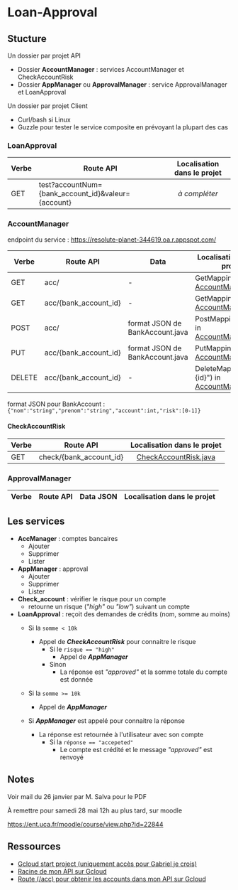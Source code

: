 # Loan-Approval

## Stucture

Un dossier par projet API
 - Dossier **AccountManager** : services AccountManager et CheckAccountRisk
 - Dossier **AppManager** ou **ApprovalManager** : service ApprovalManager et LoanApproval

Un dossier par projet Client
 - Curl/bash si Linux
 - Guzzle pour tester le service composite en prévoyant la plupart des cas

### LoanApproval

| Verbe | Route API | Localisation dans le projet |
| --- | --- | :---: |
| GET | test?accountNum={bank_account_id}&valeur={account} | *à compléter* |

### AccountManager

endpoint du service : https://resolute-planet-344619.oa.r.appspot.com/

| Verbe | Route API | Data | Localisation dans le projet |
| --- | --- | --- | --- |
| GET | acc/ | - | GetMapping in [AccountManager.java](account-manager/src/main/java/gabriel/AccountManager/controllers/AccManager.java) |
| GET | acc/{bank_account_id} | - | GetMapping("{id}") in [AccountManager.java](/account-manager/src/main/java/gabriel/AccountManager/controllers/AccManager.java) |
| POST | acc/ | format JSON de BankAccount.java | PostMapping("{id}") in [AccountManager.java](account-manager/src/main/java/gabriel/AccountManager/controllers/AccManager.java#L35) |
| PUT | acc/{bank_account_id} | format JSON de BankAccount.java | PutMapping("{id}") in [AccountManager.java](account-manager/src/main/java/gabriel/AccountManager/controllers/AccManager.java) |
| DELETE | acc/{bank_account_id} | - | DeleteMapping("{id}") in [AccountManager.java](account-manager/src/main/java/gabriel/AccountManager/controllers/AccManager.java)

format JSON pour BankAccount : `{"nom":"string","prenom":"string","account":int,"risk":[0-1]}`

#### CheckAccountRisk

| Verbe | Route API | Localisation dans le projet |
| --- | --- | :---: |
| GET | check/{bank_account_id} | [CheckAccountRisk.java](account-manager/src/main/java/gabriel/AccountManager/controllers/CheckAccountRisk.java) |

### ApprovalManager

| Verbe | Route API | Data JSON | Localisation dans le projet |
| --- | --- | --- | :---: |

## Les services
 - **AccManager** : comptes bancaires 
	 - Ajouter
	 - Supprimer
	 - Lister
  - **AppManager** : approval
	 - Ajouter
	 - Supprimer
	 - Lister
- **Check_account** : vérifier le risque pour un compte 
	 - retourne un risque (*"high"* ou  *"low"*) suivant un compte
- **LoanApproval** : reçoit des demandes de crédits (nom, somme  au moins)
	 - Si la `somme < 10k` 
		 - Appel de ***CheckAccountRisk*** pour connaitre le risque
			 - Si le `risque == "high"`
				 - Appel de ***AppManager***
			 - Sinon
				 - La réponse est *"approved"* et la somme totale du compte est donnée 
	 -  Si la `somme >= 10k`
		 - Appel de ***AppManager***

	 - Si ***AppManager*** est appelé pour connaitre la réponse
		 - La réponse est retournée à l'utilisateur avec son compte
			 - Si la `réponse == "accepeted"`
				 - Le compte est crédité et le message *"approved"* est renvoyé

## Notes

Voir mail du 26 janvier par M. Salva pour le PDF

À remettre pour samedi 28 mai 12h au plus tard, sur moodle 

 https://ent.uca.fr/moodle/course/view.php?id=22844


## Ressources

 - [Gcloud start project (uniquement accès pour Gabriel je crois)](https://console.cloud.google.com/appengine/start?project=resolute-planet-344619)
 - [Racine de mon API sur Gcloud](https://resolute-planet-344619.oa.r.appspot.com/)
 - [Route (/acc) pour obtenir les accounts dans mon API sur Gcloud](https://resolute-planet-344619.oa.r.appspot.com/acc)
